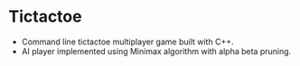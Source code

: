 # Tictactoe

- Command line tictactoe multiplayer game built with C++.
- AI player implemented using Minimax algorithm with alpha beta pruning.

